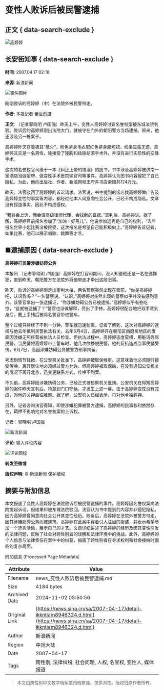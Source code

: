 # 变性人败诉后被民警逮捕

## 正文 { data-search-exclude }


![高婷婷](https://tvax1.sinaimg.cn/crop.0.0.640.640.180/652f5916ly8gdimr47he4j20hs0hsad0.jpg)

## 长安街知事 { data-search-exclude }

**时间**: 2007.04.17 02:18

**来源**: 新浪新闻

![事件图片](https://z0.sinaimg.cn/auto/resize?img=http%3A%2F%2Fimage2.sina.com.cn%2Fdy%2Fc%2F2007-04-17%2Fe69ef613e7e53bdcf6886748c3f1e13a.jpg&size=328_218)

刚刚败诉的高婷婷（中）在法院外被民警带走。

**作者**: 本报记者 董世彪摄

**正文**: （记者郭晓明 卢国强）昨天上午，变性人高婷婷讨要名誉权案被东城法院判驳。败诉后的高婷婷刚出法院大门，就被守在门外的朝阳警方当场逮捕。原来，他还涉及另一桩案子。

高婷婷昨天穿着极其“惹火”，粉色紧身毛衣配红色紧身超短裙，线条显露无遗。高婷婷其实是一名男性，除接受了隆胸和祛除胡须手术外，并没有进行实质性的变性手术。

这次的名誉权官司缘于一本《纠正上帝的错误》的图书，书中涉及高婷婷被济南一家酒店当做招牌、做变性手术医院输官司等事件。高婷婷认为图书内容侵犯了自己隐私。为此，他向出版社、作者、新浪网和王府井书店索赔共124万元。

昨天，法官驳回了高婷婷的诉讼请求。法官说，书中提到的饭店找高婷婷做广告及高婷婷变性的事实等内容，都经过他本人同意向社会公开，已经不构成隐私。文章没有捏造事实，因此不构成侵权。

“我将会上诉，我会请高级律师代理，会找新的证据。”宣判后，高婷婷说。据了解，高婷婷目前报名参加了“加油！好男儿”。他说参加选秀是自己的权利，“去年报名世界小姐比赛没被接受，这次报名是希望自己能积极向上。”高婷婷告诉记者，如果比赛，他可以展示唱歌、跳舞等才艺。

## ■逮捕原因 { data-search-exclude }

**高婷婷打民警涉嫌妨碍公务**

本报讯 （记者郭晓明 卢国强）高婷婷在打官司期间，没人知道他还是一名在逃嫌犯，直到昨天，朝阳警方在法院外将他带走才牵出这段旧事。

昨天，败诉的高婷婷刚走出审判大楼，两名警察突然出现在面前。“你是高婷婷吧，认识我吗？”一名警察说。“认识。”高婷婷对突然出现的警察似乎并没有感到意外。该警官拿出一张逮捕证，“你涉嫌妨碍公务已被逮捕。”高婷婷似乎有些吃惊，“这就被逮捕了？”警官也没做解释，亮出了手铐，高婷婷很配合地把双手背到身后，戴上手铐后被两名警官带进警车。

整个过程只持续了不到一分钟，警车就迅速驶离。记者了解到，这次对高婷婷的逮捕与他去年抵制民警执法有关。去年6月4日，高婷婷开在朝阳区南磨房地区的发廊因涉嫌无照经营被执法人员检查。但执法过程中，高婷婷态度蛮横，用脏话辱骂民警。当民警将高婷婷带上警车时，他几次欲挣脱民警。他的反抗造成当事民警受伤。6月7日，高因涉嫌妨碍公务被警方刑事拘留。

考虑到情节轻微，在公安机关批准下，高婷婷被取保候审。这意味着他必须随时接受传唤，离开居住地必须经过警方允许。但高婷婷被取保后，在没有通知公安机关的情况下离开北京，还变更联系方式，传唤不到案。

不久前，高婷婷因涉嫌妨碍公务，已经正式被检察机关批捕。公安机关在得知高婷婷的案件昨天宣判后，特意到门口守候，才发生上述一幕。由于高婷婷变性没有完成，对他的关押面临难题。据了解，公安机关已经表示，将对他单独羁押。

另外，记者咨询法官得知，即使涉嫌犯罪被警方逮捕，高婷婷的民事权利依然存在，羁押不影响他对名誉权案的上诉权。

记者：郭晓明 卢国强

![新浪新闻](https://n.sinaimg.cn/default/80905340/20200331/sinalogo.png)

**评论**: 
输入评论内容

![评论图标](https://n.sinaimg.cn/default/2fb77759/20151125/320X320.png)

**转发至微博** 

**版权声明**: © 新浪新闻 保护版权

## 摘要与附加信息

<!-- tcd_abstract -->
本文报道了变性人高婷婷在法院败诉后被民警逮捕的事件。高婷婷因名誉权案向法院提起诉讼，但结果却被东城法院驳回。法官认为书中提到的内容并非侵犯隐私，因为高婷婷曾同意向社会公开其变性经历。败诉后，高婷婷在法院外被警方带走，因其涉嫌妨碍公务而被逮捕。高婷婷在此案中穿着引人注目的服装，并表示希望参加一个选秀活动，展示自己的才艺。文章详细讲述了高婷婷的经历及因其变性引发的法律问题，反映了社会对跨性别者的误解和法律环境中的挑战。此外，高婷婷的个人信息与法律责任在案件中的纠葛，揭露了跨性别者在寻求权利和社会接纳时面临的复杂局面。
<!-- tcd_abstract_end -->

附加信息 [Processed Page Metadata]

| Attribute       | Value                                  |
|-----------------|----------------------------------------|
| Filename        | news_变性人败诉后被民警逮捕.md                             |
| Size            | 4184 bytes                           |
| Archived Date   | 2024-11-02 05:50:50                             |
| Original Link   | [https://news.sina.cn/sa/2007-04-17/detail-ikkntiam8946324.d.html](https://news.sina.cn/sa/2007-04-17/detail-ikkntiam8946324.d.html)                       |
| Author          | 新浪新闻                               |
| Region          | 中国大陆                               |
| Date            | 2007-04-17                                 |
| Tags            | 跨性别, 法律纠纷, 社会问题, 人权, 名誉权, 变性人, 媒体报道                                 |
>
> 本文由跨性别中文数字档案馆归档整理，仅供浏览。版权归原作者所有。
>